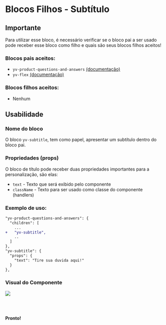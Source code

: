 # Blocos Filhos - Subtítulo

## Importante

Para utilizar esse bloco, é necessário verificar se o bloco pai a ser usado pode receber esse bloco como filho e quais são seus blocos filhos aceitos!

### Blocos pais aceitos:

 - `yv-product-questions-and-answers` [(documentação)](https://github.com/yourviewsbyhiplatform/documentacoes/blob/master/Instala%C3%A7%C3%A3o%20personaliz%C3%A1vel%20-%20Bloco%20de%20perguntas%20e%20respostas.md)
 - `yv-flex` [(documentação)](https://github.com/yourviewsbyhiplatform/documentacoes/blob/master/Blocos%20Filhos%20-%20Flex%20Box.md)

### Blocos filhos aceitos:

- Nenhum
 
## Usabilidade

### Nome do bloco

O bloco `yv-subtitle`, tem como papel, apresentar um subtítulo dentro do bloco pai.

### Propriedades (props)

O bloco de título pode receber duas propriedades importantes para a personalização, são elas:

 - `text` - Texto que será exibido pelo componente
 - `className` - Texto para ser usado como classe do componente (handlers)

### Exemplo de uso:

```diff
"yv-product-questions-and-answers": {
  "children": [
	...
+   "yv-subtitle",
	..
  ]
},
"yv-subtitle": {
  "props": {
    "text": "Tire sua duvida aqui!"
  }
},
```

### Visual do Componente
![](https://i.imgur.com/Fj1tG0N.png)

<br>
<br>

**Pronto!**

<!--stackedit_data:
eyJoaXN0b3J5IjpbMTI2NzkxMjg4N119
-->